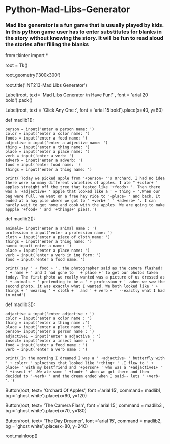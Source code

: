 # Python-Mad-Libs-Generator
### Mad libs generator is a fun game that is usually played by kids.  In this python game user has to enter substitutes for blanks in the story without knowing the story. It will be fun to read aloud the stories after filling the blanks ###

from tkinter import *

root = Tk()

root.geometry('300x300')

root.title('INT213-Mad Libs Generator')

Label(root, text= 'Mad Libs Generator \n Have Fun!' , font = 'arial 20 bold').pack()

Label(root, text = 'Click Any One :', font = 'arial 15 bold').place(x=40, y=80)

def madlib1():

    person = input('enter a person name: ')
    color = input('enter a color name: ')
    foods = input('enter a food name: ')
    adjective = input('enter a adjective name: ')
    thing = input('enter a thing name: ')
    place = input('enter a place name: ')
    verb = input('enter a verb: ')
    adverb = input('enter a adverb: ')
    food = input('enter food name: ')
    things = input('enter a thing name: ')

    print('Today we picked apple from '+person+ "'s Orchard. I had no idea there were so many different varieties of apples. I ate " +color+ ' apples straight off the tree that tested like '+foods+ '. Then there was a '+adjective+ ' apple that looked like a ' + thing + '.When our bag were full, we went on a free hay ride to '+place+ ' and back. It ended at a hay pile where we got to ' +verb+ ' ' +adverb+ '. I can hardly wait to get home and cook with the apples. We are going to make appple '+food+ ' and '+things+' pies!.')  

 
def madlib2():
   
    animals= input('enter a animal name : ')
    profession = input('enter a profession name: ')
    cloth = input('enter a piece of cloth name: ')
    things = input('enter a thing name: ')
    name= input('enter a name: ')
    place = input('enter a place name: ')
    verb = input('enter a verb in ing form: ')
    food = input('enter a food name: ')

    print('say ' + food + ', the photographer said as the camera flashed! ' + name + ' and I had gone to ' + place +' to get our photos taken today. The first photo we really wanted was a picture of us dressed as ' + animals + ' pretending to be a ' + profession + ' .when we saw the second photo, it was exactly what I wanted. We both looked like ' + things + ' wearing ' + cloth + ' and ' + verb + ' --exactly what I had in mind')


def madlib3():

    adjactive = input('enter adjective : ')
    color = input('enter a color name : ')
    thing = input('enter a thing name :')
    place = input('enter a place name : ')
    person= input('enter a person name : ')
    adjactive1 = input('enter a adjactive : ')
    insect= input('enter a insect name : ')
    food = input('enter a food name : ')
    verb = input('enter a verb name : ')

    print('In the morning I dreamed I was a ' +adjactive+ ' butterfly with ' + color+ ' splocthes that looked like '+thing+ ' .I flew to ' + place+ ' with my bestfriend and '+person+ ' who was a '+adjactive1+ ' ' +insect +' .We ate some ' +food+ ' when we got there and then decided to '+verb+ ' and the dream ended when I said-- lets ' +verb+ '.')
    
   
Button(root, text= 'Orchard Of Apples', font ='arial 15', command= madlib1, bg = 'ghost white').place(x=60, y=120)

Button(root, text= 'The Camera Flash', font ='arial 15', command = madlib3 , bg = 'ghost white').place(x=70, y=180)

Button(root, text= 'The Day Dreamer', font ='arial 15', command = madlib2, bg = 'ghost white').place(x=80, y=240)

root.mainloop()
